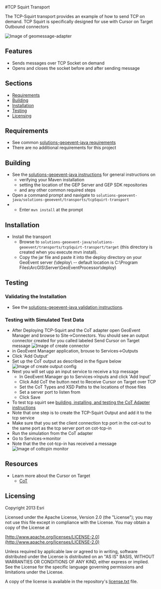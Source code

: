 #TCP Squirt Transport

The TCP-Squirt transport provides an example of how to send TCP on demand. TCP Squirt is specifically designed for use with Cursor on Target Outbound connectors

![Image of geomessage-adapter](doc/TCP-Squirt.png)

## Features

* Sends messages over TCP Socket on demand
* Opens and closes the socket before and after sending message

## Sections

* [Requirements](#requirements)
* [Building](#building)
* [Installation](#installation)
* [Testing](#testing)
* [Licensing](#licensing)

## Requirements

* See common [solutions-geoevent-java requirements](../../../../README.md#requirements)
* There are no additional requirements for this project

## Building 

* See the [solutions-geoevent-java instructions](../../../../README.md#instructions) for general instructions on 
    * verifying your Maven installation
    * setting the location of the GEP Server and GEP SDK repositories
    * and any other common required steps
 * Open a command prompt and navigate to `solutions-geoevent-java/solutions-geoevent/transports/tcpSquirt-transport`
 * * Enter `mvn install` at the prompt

## Installation

* Install the transport
    * Browse to `solutions-geoevent-java/solutions-geoevent/transports/tcpSquirt-transport/target` (this directory is created when you execute mvn install).
    * Copy the jar file and paste it into the deploy directory on your GeoEvent server (<GEP install location>\deploy\ -- default location is C:\Program Files\ArcGIS\Server\GeoEventProcessor\deploy)

## Testing

### Validating the Installation
 
* See the [solutions-geoevent-java validation instructions](../../../../README.md#validating-install).

### Testing with Simulated Test Data

* After Deploying TCP-Squirt and the CoT adapter open GeoEvent Manager and browse to Site->Connectors.  You should see an output connector created for you called labeled Send Cursor on Target message
![Image of create connector](doc/connector.png)
* in GeoEvent Manager application, brouse to Services->Outputs
* Click 'Add Output'
* Set up the CoT output as described in the figure below
![Image of create output config](doc/tcp-squirt-output.png)
* Next you will set upp an input service to receive a tcp message
  * In GeoEvent Manager go to Services->Inputs and click 'Add Input'
  * Click Add CoT the button next to Receive Cursor on Target over TCP
  * Set the CoT Types and XSD Paths to the locations of those files
  * Set a server port to listen from
  * Click Save
* To test tcp squirt see [building, installing, and testing the CoT Adapter  instructions](../../adapters/cot-adapter/README.md#building)
* Note that one step is to create the TCP-Squirt Output and add it to the tcp service
* Make sure that you set the client connection tcp port in the cot-out to the same port as the tcp server port on cot-tcp-in
* Run the simulation from the CoT adapter
* Go to Services->monitor
* Note that the the cot-tcp-in has received a message
![Image of cottcpin monitor](doc/cot-tcp-in-monitor.png)
## Resources

* Learn more about the Cursor on Target
    * [CoT](http://cot.mitre.org/index.html)

## Licensing

Copyright 2013 Esri

Licensed under the Apache License, Version 2.0 (the "License");
you may not use this file except in compliance with the License.
You may obtain a copy of the License at

   [http://www.apache.org/licenses/LICENSE-2.0](http://www.apache.org/licenses/LICENSE-2.0)

Unless required by applicable law or agreed to in writing, software
distributed under the License is distributed on an "AS IS" BASIS,
WITHOUT WARRANTIES OR CONDITIONS OF ANY KIND, either express or implied.
See the License for the specific language governing permissions and
limitations under the License.

A copy of the license is available in the repository's
[license.txt](../../../license.txt) file.

